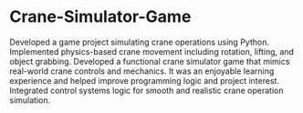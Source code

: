 # Crane-Simulator-Game
Developed a game project simulating crane operations using Python.  
Implemented physics-based crane movement including rotation, lifting, and object grabbing. 
Developed a functional crane simulator game that mimics real-world crane controls and mechanics. 
It was an enjoyable learning experience and helped improve programming logic and project interest.
Integrated control systems logic for smooth and realistic crane operation simulation.
